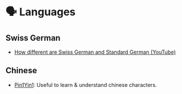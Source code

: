 # 🗣️ Languages

## Swiss German

* [How different are Swiss German and Standard German (YouTube)](https://www.youtube.com/watch?v=zfX1OFMXUh4)

## Chinese

* [Pin1Yin1](https://www.pin1yin1.com/): Useful to learn & understand chinese characters.
